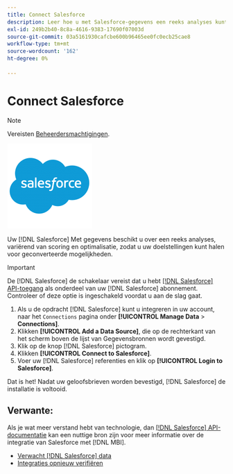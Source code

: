 ```yaml
---
title: Connect Salesforce
description: Leer hoe u met Salesforce-gegevens een reeks analyses kunt maken, van scoring tot optimalisatie, zodat u uw doelstellingen voor geconverteerde mogelijkheden kunt halen.
exl-id: 249b2b40-8c8a-4616-9383-17690f07003d
source-git-commit: 03a5161930cafcbe600b96465ee0fc0ecb25cae8
workflow-type: tm+mt
source-wordcount: '162'
ht-degree: 0%

---
```


# Connect Salesforce

>[!NOTE]
>
>Vereisten [Beheerdersmachtigingen](../../../administrator/user-management/user-management.md).

![](../../../assets/Salesforce_Logo.png)

Uw [!DNL Salesforce] Met gegevens beschikt u over een reeks analyses, variërend van scoring en optimalisatie, zodat u uw doelstellingen kunt halen voor geconverteerde mogelijkheden.

>[!IMPORTANT]
>
>De [!DNL Salesforce] de schakelaar vereist dat u hebt [[!DNL Salesforce] API-toegang](../integrations/salesforce.md) als onderdeel van uw [!DNL Salesforce] abonnement. Controleer of deze optie is ingeschakeld voordat u aan de slag gaat.

1. Als u de opdracht [!DNL Salesforce] kunt u integreren in uw account, naar het `Connections` pagina onder **[!UICONTROL Manage Data** > **Connections]**.
1. Klikken **[!UICONTROL Add a Data Source]**, die op de rechterkant van het scherm boven de lijst van Gegevensbronnen wordt gevestigd.
1. Klik op de knop [!DNL Salesforce] pictogram.
1. Klikken **[!UICONTROL Connect to Salesforce]**.
1. Voer uw [!DNL Salesforce] referenties en klik op **[!UICONTROL Login to Salesforce]**.

Dat is het! Nadat uw geloofsbrieven worden bevestigd, [!DNL Salesforce] de installatie is voltooid.

## Verwante:

Als je wat meer verstand hebt van technologie, dan [[!DNL Salesforce] API-documentatie](https://developer.salesforce.com/docs/atlas.en-us.api_rest.meta/api_rest/intro_what_is_rest_api.htm) kan een nuttige bron zijn voor meer informatie over de integratie van Salesforce met [!DNL MBI].

* [Verwacht [!DNL Salesforce] data](../integrations/salesforce-data.md)
* [Integraties opnieuw verifiëren](https://support.magento.com/hc/en-us/articles/360016733151)

